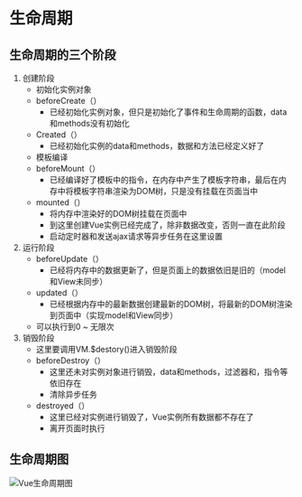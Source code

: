 # 生命周期

## 生命周期的三个阶段
1. 创建阶段
	* 初始化实例对象
	 * beforeCreate（）
	     * 已经初始化实例对象，但只是初始化了事件和生命周期的函数，data和methods没有初始化
	 * Created（）
		 * 已经初始化实例的data和methods，数据和方法已经定义好了
	* 模板编译
	 * beforeMount（）
		 * 已经编译好了模板中的指令，在内存中产生了模板字符串，最后在内存中将模板字符串渲染为DOM树，只是没有挂载在页面当中
	 * mounted（）
		 * 将内存中渲染好的DOM树挂载在页面中
		 * 到这里创建Vue实例已经完成了，除非数据改变，否则一直在此阶段
		 * 启动定时器和发送ajax请求等异步任务在这里设置
2. 运行阶段
	* beforeUpdate（）
		 * 已经将内存中的数据更新了，但是页面上的数据依旧是旧的（model和View未同步）
	* updated（）
		 * 已经根据内存中的最新数据创建最新的DOM树，将最新的DOM树渲染到页面中（实现model和View同步）
    * 可以执行到0 ~ 无限次
3. 销毁阶段
	* 这里要调用VM.$destory()进入销毁阶段
	* beforeDestroy（）
		 * 这里还未对实例对象进行销毁，data和methods，过滤器和，指令等依旧存在
		 * 清除异步任务
	* destroyed（）
		 * 这里已经对实例进行销毁了，Vue实例所有数据都不存在了 
		 * 离开页面时执行

## 生命周期图
![Vue生命周期图](img/Vue实例生命周期图.png)